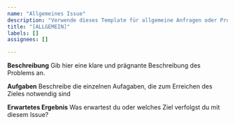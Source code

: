 ```yaml
---
name: "Allgemeines Issue"
description: "Verwende dieses Template für allgemeine Anfragen oder Probleme."
title: "[ALLGEMEIN]"
labels: []
assignees: []

---
```


**Beschreibung**
Gib hier eine klare und prägnante Beschreibung des Problems an.

**Aufgaben**
Beschreibe die einzelnen Aufagaben, die zum Erreichen des Zieles notwendig sind

**Erwartetes Ergebnis**
Was erwartest du oder welches Ziel verfolgst du mit diesem Issue?